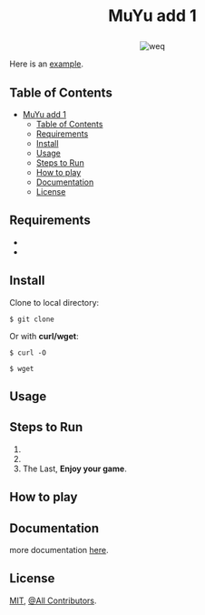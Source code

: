 # <p align="center"> MuYu add 1

<div align="center">

<!-- [![Generic badge](https://img.shields.io/badge/Java-1.8-<COLOR>.svg)](https://shields.io/)
[![Generic badge](https://img.shields.io/badge/Test-Junit-black.svg)](https://shields.io/) [![Generic badge](https://img.shields.io/badge/Logger-Util.logger-black.svg)](https://shields.io/) [![made-with-ub](https://img.shields.io/badge/Made%20with-UB-1f425f.svg)](https://web.ub.edu/es/) [![GitHub license](https://img.shields.io/github/license/Naereen/StrapDown.js.svg)](#license) [![GitHub contributors](https://badgen.net/github/contributors/Naereen/Strapdown.js)](#contributing) -->

</div>

<div align="center">

![weq]()

</div>

Here is an [example]().

## Table of Contents

- [ MuYu add 1](#-muyu-add-1)
  - [Table of Contents](#table-of-contents)
  - [Requirements](#requirements)
  - [Install](#install)
  - [Usage](#usage)
  - [Steps to Run](#steps-to-run)
  - [How to play](#how-to-play)
  - [Documentation](#documentation)
  - [License](#license)

## Requirements

-

-

## Install

Clone to local directory:

`$ git clone `

Or with **curl/wget**:

`$ curl -O `

`$ wget`

## Usage

## Steps to Run

1.
2.
3. The Last, **Enjoy your game**.

## How to play

## Documentation

more documentation [here]().

## License

[MIT](https://github.com/junjielyu13/MuYu-add1/blob/main/LICENSE), [@All Contributors](#contributing).
